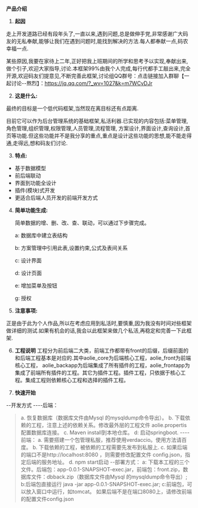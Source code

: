 

**产品介绍**

1. **起因**

走上开发道路已经有段年头了,一直以来,遇到问题,总是做伸手党,非常感谢广大码友的无私奉献,能够让我们在遇到问题时,能找到解决的方法.每人都奉献一点,码农幸福一点.

某些原因,我要在家待上二年,正好把我上班期间的所学和思考予以实现,奉献出来,做个引子,欢迎大家指导,讨论.本框架99%由我个人完成,每行代都手工敲出来,完全开源,欢迎码友们提意见,不断完善此框架,讨论组QQ群号：点击链接加入群聊【一起讨论--熬烈】：https://jq.qq.com/?_wv=1027&k=m7WCvDJr

2. **这是什么:**

最终的目标是一个低代码框架,当然现在离目标还有点距离.

目前它可以作为后台管理系统的基础框架,私活利器.已实现的内容包括:菜单管理,角色管理,组织管理,权限管理,人员管理,流程管理, 方案设计,界面设计,查询设计,首页等功能.但这些功能并不是我分享的重点,重点是设计这些功能的思想,能不能走得通,走得远,想和码友们讨论.

3. **特点:**

- 基于数据模型
- 前后端联动
- 界面到功能全设计
- 插件(模块)式开发
- 更适合后端人员开发的前端开发方式
4. **简单功能生成:**

   简单数据的增、删、改、查、联动，可以通过下步骤完成。

   a:  数据库中建立表结构

   b: 方案管理中引用此表,设置约束,公式及表间关系

   c:  设计界面

   d: 设计页面

   e: 增加菜单及按钮

   g: 授权

5. **注意事项:**

正是由于此为个人作品,所以在考虑应用到私活时,要慎重,因为我没有时间对些框架做详细的测试.如果有机会的话,我会以此框架来做几个私活,再稳定和完善一下此框架.

6. **工程说明**
工程分为前后端二大类，前端工作都带有front的后缀，后缀前面的和后端工程基本是对应的.其中aolie_core为后端核心工程，aolie_front为前端核心工程，
aolie_backapp为后端集成了所有插件的工程，aolie_frontapp为集成了前端所有插件的工程。其它为插件工程。插件工程，只依据于核心工程。集成工程则依赖核心工程和选择的插件工程。

7. **快速开始**
   

--开发方式
----后端：
  >a. 恢复数据库（数据库文件由Mysql 的mysqldump命令导出）。
  >b. 下载依赖的工程，注意上述的依赖关系。修改最外层的工程文件 aolie.propertis 配置数据库连接。
  >c. Maven install到本地仓库。
  >d: 启动springboot.
----前端：
  >a. 需要搭建一个包管理私服，推荐使用verdaccio。使用方法请百度。
  >b. 下载依赖的工程，被依赖的工程需要先发布到私服上.
  >c. 如果后端的端口不是http://localhost:8080 ，则需要修改配置文件 config.json，指定后端的服务地址。
  >d. npm start启动
--部署方式：
  >a: 下载本工程的三个文件。后端包：app-0.0.1-SNAPSHOT-exec.jar，前端包：front.zip，数据库文件：dbback.zip（数据库文件由Mysql 的mysqldump命令导出）;
  >b:后端包直接运行 java -jar app-0.0.1-SNAPSHOT-exec.jar;
  >c:前端包，可以放入窗口中运行，如tomcat。
  如果后端不是在端口8080上，请修改前端的配置文件config.json
